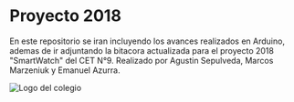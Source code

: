 # Proyecto 2018

En este repositorio se iran incluyendo los avances realizados en Arduino, ademas de ir adjuntando la bitacora actualizada para el proyecto 2018 "SmartWatch" del CET N°9. Realizado por Agustin Sepulveda, Marcos Marzeniuk y Emanuel Azurra.

![Logo del colegio](http://3.bp.blogspot.com/_1QVRRCMwDYw/TUyHbF4sxtI/AAAAAAAAAAw/FjpWd0fhaJE/s1600/esc2.JPG)


